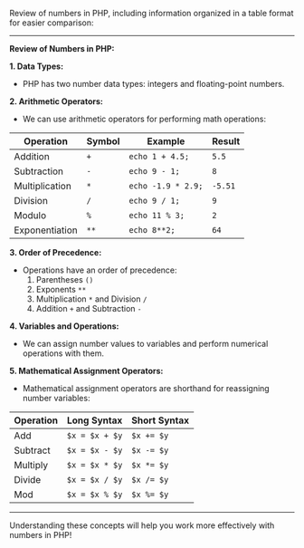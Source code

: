 Review of numbers in PHP, including information organized in a table format for easier comparison:

---

**Review of Numbers in PHP:**

**1. Data Types:**
- PHP has two number data types: integers and floating-point numbers.

**2. Arithmetic Operators:**
- We can use arithmetic operators for performing math operations:

| Operation       | Symbol | Example              | Result        |
|-----------------|--------|----------------------|---------------|
| Addition        | `+`    | `echo 1 + 4.5;`      | `5.5`         |
| Subtraction     | `-`    | `echo 9 - 1;`        | `8`           |
| Multiplication  | `*`    | `echo -1.9 * 2.9;`   | `-5.51`       |
| Division        | `/`    | `echo 9 / 1;`        | `9`           |
| Modulo          | `%`    | `echo 11 % 3;`       | `2`           |
| Exponentiation  | `**`   | `echo 8**2;`         | `64`          |

**3. Order of Precedence:**
- Operations have an order of precedence:
    1. Parentheses `()`
    2. Exponents `**`
    3. Multiplication `*` and Division `/`
    4. Addition `+` and Subtraction `-`

**4. Variables and Operations:**
- We can assign number values to variables and perform numerical operations with them.

**5. Mathematical Assignment Operators:**
- Mathematical assignment operators are shorthand for reassigning number variables:

| Operation  | Long Syntax     | Short Syntax  |
|------------|-----------------|---------------|
| Add        | `$x = $x + $y`  | `$x += $y`    |
| Subtract   | `$x = $x - $y`  | `$x -= $y`    |
| Multiply   | `$x = $x * $y`  | `$x *= $y`    |
| Divide     | `$x = $x / $y`  | `$x /= $y`    |
| Mod        | `$x = $x % $y`  | `$x %= $y`    |

---

Understanding these concepts will help you work more effectively with numbers in PHP!
